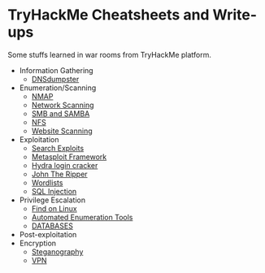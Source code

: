 # TryHackMe Cheatsheets and Write-ups

Some stuffs learned in war rooms from TryHackMe platform.

- Information Gathering
    - [DNSdumpster](https://dnsdumpster.com/)
- Enumeration/Scanning
    - [NMAP](NMAP.md)
    - [Network Scanning](NETWORK-SCANNING.md)
    - [SMB and SAMBA](SMB.md)
    - [NFS](NFS.md)
    - [Website Scanning](WEBSITE-SCANNING.md)
- Exploitation
    - [Search Exploits](SEARCH-EXPLOITS.md)
    - [Metasploit Framework](METASPLOIT.md)
    - [Hydra login cracker](HYDRA.md)
    - [John The Ripper](JOHN-THE-RIPPER.md)
    - [Wordlists](WORDLISTS.md)
    - [SQL Injection](SQL-INJECTION.md)
- Privilege Escalation
    - [Find on Linux](FIND-ON-LINUX.md)
    - [Automated Enumeration Tools](ENUMERATION-TOOLS.md)
    - [DATABASES](DATABASES.md)
- Post-exploitation
- Encryption
    - [Steganography](STEGANOGRAPHY.md)
    - [VPN](VPN.md)
